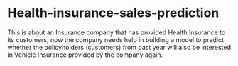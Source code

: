 # Health-insurance-sales-prediction
This is about an Insurance company that has provided Health Insurance to its customers, now the company needs help in building a model to predict whether the policyholders (customers) from past year will also be interested in Vehicle Insurance provided by the company again.
